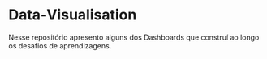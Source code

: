 # Data-Visualisation
Nesse repositório apresento alguns dos Dashboards que construí ao longo os desafios de aprendizagens. 
